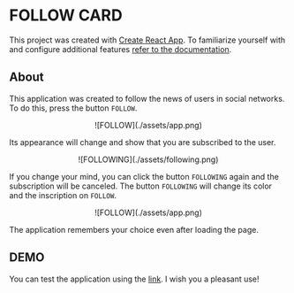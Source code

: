 # FOLLOW CARD

This project was created with
[Create React App](https://github.com/facebook/create-react-app). To familiarize yourself with and configure additional features [refer to the documentation](https://facebook.github.io/create-react-app/docs/getting-started).

## About

This application was created to follow the news of users in social networks. To do this, press the button `FOLLOW`.

<p align="center">![FOLLOW](./assets/app.png)</p>

 Its appearance will change and show that you are subscribed to the user.

<p align="center">![FOLLOWING](./assets/following.png)</p>

If you change your mind, you can click the button `FOLLOWING` again and the subscription will be canceled. The button `FOLLOWING` will change its color and the inscription on `FOLLOW`. 

<p align="center">![FOLLOW](./assets/app.png)</p>

The application remembers your choice even after loading the page.

## DEMO

You can test the application using the [link](https://classika88.github.io/test-task/). 
I wish you a pleasant use!

 
